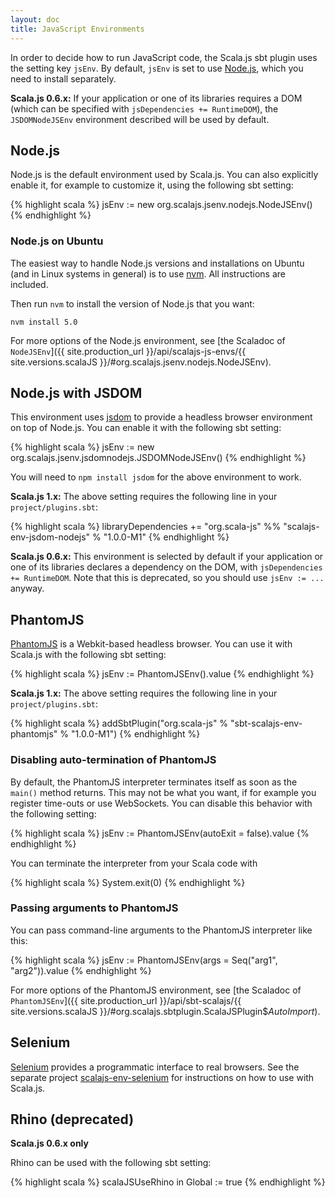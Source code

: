 ```yaml
---
layout: doc
title: JavaScript Environments
---
```


In order to decide how to run JavaScript code, the Scala.js sbt plugin uses the setting key `jsEnv`.
By default, `jsEnv` is set to use [Node.js](http://nodejs.org/), which you need to install separately.

**Scala.js 0.6.x:** If your application or one of its libraries requires a DOM (which can be specified with `jsDependencies += RuntimeDOM`), the `JSDOMNodeJSEnv` environment described will be used by default.

## Node.js

Node.js is the default environment used by Scala.js.
You can also explicitly enable it, for example to customize it, using the following sbt setting:

{% highlight scala %}
jsEnv := new org.scalajs.jsenv.nodejs.NodeJSEnv()
{% endhighlight %}

### <a name="node-on-ubuntu"></a> Node.js on Ubuntu

The easiest way to handle Node.js versions and installations on Ubuntu (and in Linux systems in general) is to use [nvm](https://github.com/creationix/nvm). All instructions are included.

Then run `nvm` to install the version of Node.js that you want:

    nvm install 5.0

For more options of the Node.js environment, see
[the Scaladoc of `NodeJSEnv`]({{ site.production_url }}/api/scalajs-js-envs/{{ site.versions.scalaJS }}/#org.scalajs.jsenv.nodejs.NodeJSEnv).

## Node.js with JSDOM

This environment uses [jsdom](https://github.com/tmpvar/jsdom) to provide a headless browser environment on top of Node.js.
You can enable it with the following sbt setting:

{% highlight scala %}
jsEnv := new org.scalajs.jsenv.jsdomnodejs.JSDOMNodeJSEnv()
{% endhighlight %}

You will need to `npm install jsdom` for the above environment to work.

**Scala.js 1.x:** The above setting requires the following line in your `project/plugins.sbt`:

{% highlight scala %}
libraryDependencies += "org.scala-js" %% "scalajs-env-jsdom-nodejs" % "1.0.0-M1"
{% endhighlight %}

**Scala.js 0.6.x:** This environment is selected by default if your application or one of its libraries declares a dependency on the DOM, with `jsDependencies += RuntimeDOM`.
Note that this is deprecated, so you should use `jsEnv := ...` anyway.

## PhantomJS

[PhantomJS](http://phantomjs.org/) is a Webkit-based headless browser.
You can use it with Scala.js with the following sbt setting:

{% highlight scala %}
jsEnv := PhantomJSEnv().value
{% endhighlight %}

**Scala.js 1.x:** The above setting requires the following line in your `project/plugins.sbt`:

{% highlight scala %}
addSbtPlugin("org.scala-js" % "sbt-scalajs-env-phantomjs" % "1.0.0-M1")
{% endhighlight %}

### <a name="phantomjs-no-auto-terminate"></a> Disabling auto-termination of PhantomJS

By default, the PhantomJS interpreter terminates itself as soon as the `main()` method returns.
This may not be what you want, if for example you register time-outs or use WebSockets.
You can disable this behavior with the following setting:

{% highlight scala %}
jsEnv := PhantomJSEnv(autoExit = false).value
{% endhighlight %}

You can terminate the interpreter from your Scala code with

{% highlight scala %}
System.exit(0)
{% endhighlight %}

### <a name="phantomjs-arguments"></a> Passing arguments to PhantomJS

You can pass command-line arguments to the PhantomJS interpreter like this:

{% highlight scala %}
jsEnv := PhantomJSEnv(args = Seq("arg1", "arg2")).value
{% endhighlight %}

For more options of the PhantomJS environment, see
[the Scaladoc of `PhantomJSEnv`]({{ site.production_url }}/api/sbt-scalajs/{{ site.versions.scalaJS }}/#org.scalajs.sbtplugin.ScalaJSPlugin$$AutoImport$).

## Selenium

[Selenium](http://docs.seleniumhq.org/) provides a programmatic interface to real browsers.
See the separate project [scalajs-env-selenium](https://github.com/scala-js/scala-js-env-selenium) for instructions on how to use with Scala.js.

## Rhino (deprecated)

**Scala.js 0.6.x only**

Rhino can be used with the following sbt setting:

{% highlight scala %}
scalaJSUseRhino in Global := true
{% endhighlight %}
